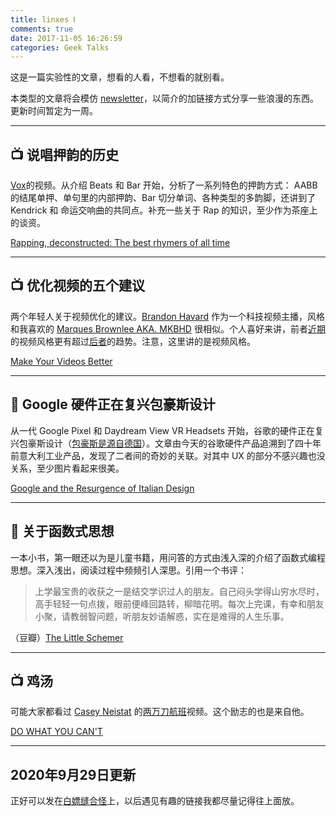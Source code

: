 ```yaml
---
title: linxes Ⅰ
comments: true
date: 2017-11-05 16:26:59
categories: Geek Talks
---
```

这是一篇实验性的文章，想看的人看，不想看的就别看。

本类型的文章将会模仿 [newsletter](https://en.wikipedia.org/wiki/Newsletter)，以简介的加链接方式分享一些浪漫的东西。更新时间暂定为一周。

---

## 📺 说唱押韵的历史

[Vox](https://www.youtube.com/channel/UCLXo7UDZvByw2ixzpQCufnA)的视频。从介绍 Beats 和 Bar 开始，分析了一系列特色的押韵方式：
AABB 的结尾单押、单句里的内部押韵、Bar 切分单词、各种类型的多韵脚，还讲到了 Kendrick 和 命运交响曲的共同点。补充一些关于 Rap 的知识，至少作为茶座上的谈资。

[Rapping, deconstructed: The best rhymers of all time
](https://www.youtube.com/watch?v=QWveXdj6oZU)

---

## 📺 优化视频的五个建议

两个年轻人关于视频优化的建议。[Brandon Havard](https://www.youtube.com/channel/UCABwqCK6XMowQDwlIz00UFw) 作为一个科技视频主播，风格和我喜欢的 [Marques Brownlee AKA. MKBHD](https://www.youtube.com/channel/UCBJycsmduvYEL83R_U4JriQ) 很相似。个人喜好来讲，前者[近期](https://www.youtube.com/watch?v=h1Gx1x9sMdM)的视频风格更有超过[后者](https://www.youtube.com/watch?v=ld5H2L4j6LE)的趋势。注意，这里讲的是视频风格。

[Make Your Videos Better](https://www.youtube.com/watch?v=AIMEmc_SCPM)

---

## 📃 Google 硬件正在复兴包豪斯设计

从一代 Google Pixel 和 Daydream View VR Headsets 开始，谷歌的硬件正在复兴包豪斯设计（[包豪斯是源自德国](https://en.wikipedia.org/wiki/Bauhaus)）。文章由今天的谷歌硬件产品追溯到了四十年前意大利工业产品，发现了二者间的奇妙的关联。对其中 UX 的部分不感兴趣也没关系，至少图片看起来很美。

[Google and the Resurgence of Italian Design](https://blog.prototypr.io/google-and-the-resurgence-of-italian-design-e9234cf3d073)

---

## 📕 关于函数式思想

一本小书，第一眼还以为是儿童书籍，用问答的方式由浅入深的介绍了函数式编程思想。深入浅出，阅读过程中频频引人深思。引用一个书评：
> 上学最宝贵的收获之一是结交学识过人的朋友。自己闷头学得山穷水尽时，高手轻轻一句点拨，眼前便峰回路转，柳暗花明。每次上完课，有幸和朋友小聚，请教弱智问题，听朋友妙语解惑，实在是难得的人生乐事。

（豆瓣）[The Little Schemer](https://book.douban.com/subject/27080946/)

---

## 📺 鸡汤

可能大家都看过 [Casey Neistat](https://www.youtube.com/user/caseyneistat/videos) 的[两万刀航班](https://www.youtube.com/watch?v=84WIaK3bl_s)视频。这个励志的也是来自他。

[DO WHAT YOU CAN'T](https://www.youtube.com/watch?v=jG7dSXcfVqE)

---
## 2020年9月29日更新

正好可以发在[白嫖缝合怪](https://frankenstein-ashen.now.sh/?channel=sharelink)上，以后遇见有趣的链接我都尽量记得往上面放。

